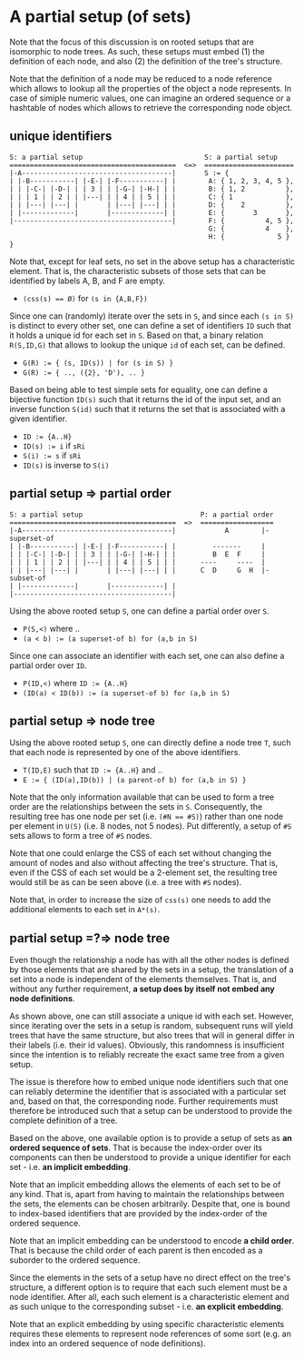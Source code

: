 
<!-- ======================================================================= -->
# A partial setup (of sets)

Note that the focus of this discussion is on rooted setups that are isomorphic
to node trees. As such, these setups must embed (1) the definition of each
node, and also (2) the definition of the tree's structure.

Note that the definition of a node may be reduced to a node reference which
allows to lookup all the properties of the object a node represents. In case
of simiple numeric values, one can imagine an ordered sequence or a hashtable
of nodes which allows to retrieve the corresponding node object.

<!-- ======================================================================= -->
## unique identifiers

```
S: a partial setup                              S: a partial setup
=========================================  <=>  ======================
|-A-------------------------------------|       S := {
| |-B-----------| |-E-| |-F-----------| |        A: { 1, 2, 3, 4, 5 },
| | |-C-| |-D-| | | 3 | | |-G-| |-H-| | |        B: { 1, 2          },
| | | 1 | | 2 | | |---| | | 4 | | 5 | | |        C: { 1             },
| | |---| |---| |       | |---| |---| | |        D: {    2          },
| |-------------|       |-------------| |        E: {       3       },
|---------------------------------------|        F: {          4, 5 },
                                                 G: {          4    },
                                                 H: {             5 } }
```

Note that, except for leaf sets, no set in the above setup has a characteristic
element. That is, the characteristic subsets of those sets that can be
identified by labels A, B, and F are empty.

* `(css(s) == Ø)` for `(s in {A,B,F})`

Since one can (randomly) iterate over the sets in `S`, and since each `(s in S)`
is distinct to every other set, one can define a set of identifiers `ID` such
that it holds a unique id for each set in `S`. Based on that, a binary relation
`R(S,ID,G)` that allows to lookup the unique `id` of each set, can be defined.

* `G(R) := { (s, ID(s)) | for (s in S) }`
* `G(R) := { .., ({2}, 'D'), .. }`

Based on being able to test simple sets for equality, one can define a bijective
function `ID(s)` such that it returns the id of the input set, and an inverse
function `S(id)` such that it returns the set that is associated with a given
identifier.

* `ID := {A..H}`
* `ID(s) := i` if `sRi`
* `S(i) := s` if `sRi`
* `ID(s)` is inverse to `S(i)`

<!-- ======================================================================= -->
## partial setup => partial order

```
S: a partial setup                             P: a partial order
=========================================  =>  ==================
|-A-------------------------------------|            A        |- superset-of
| |-B-----------| |-E-| |-F-----------| |         -------     |
| | |-C-| |-D-| | | 3 | | |-G-| |-H-| | |         B  E  F     |
| | | 1 | | 2 | | |---| | | 4 | | 5 | | |      ----     ----  |
| | |---| |---| |       | |---| |---| | |      C  D     G  H  |- subset-of
| |-------------|       |-------------| |
|---------------------------------------|
```

Using the above rooted setup `S`,
one can define a partial order over `S`.

* `P(S,<)` where ..
* `(a < b) := (a superset-of b) for (a,b in S)`

Since one can associate an identifier with each set,
one can also define a partial order over `ID`.

* `P(ID,<)` where `ID := {A..H}`
* `(ID(a) < ID(b)) := (a superset-of b) for (a,b in S)`

<!-- ======================================================================= -->
## partial setup => node tree

Using the above rooted setup `S`, one can directly define a node tree `T`, such
that each node is represented by one of the above identifiers.

* `T(ID,E)` such that `ID := {A..H}` and ..
* `E := { (ID(a),ID(b)) | (a parent-of b) for (a,b in S) }`

Note that the only information available that can be used to form a tree order
are the relationships between the sets in `S`. Consequently, the resulting tree
has one node per set (i.e. `(#N == #S)`) rather than one node per element in
`U(S)` (i.e. 8 nodes, not 5 nodes). Put differently, a setup of `#S` sets
allows to form a tree of `#S` nodes.

Note that one could enlarge the CSS of each set without changing the amount of
nodes and also without affecting the tree's structure. That is, even if the CSS
of each set would be a 2-element set, the resulting tree would still be as can
be seen above (i.e. a tree with `#S` nodes).

Note that, in order to increase the size of `css(s)` one needs to add the
additional elements to each set in `A*(s)`.

<!-- ======================================================================= -->
## partial setup =?=> node tree

Even though the relationship a node has with all the other nodes is defined by
those elements that are shared by the sets in a setup, the translation of a set
into a node is independent of the elements themselves. That is, and without any
further requirement, **a setup does by itself not embed any node definitions**.

As shown above, one can still associate a unique id with each set. However,
since iterating over the sets in a setup is random, subsequent runs will
yield trees that have the same structure, but also trees that will in general
differ in their labels (i.e. their id values). Obviously, this randomness is
insufficient since the intention is to reliably recreate the exact same tree
from a given setup.

The issue is therefore how to embed unique node identifiers such that one can
reliably determine the identifier that is associated with a particular set and,
based on that, the corresponding node. Further requirements must therefore be
introduced such that a setup can be understood to provide the complete
definition of a tree.

Based on the above, one available option is to provide a setup of sets as
**an ordered sequence of sets**. That is because the index-order over its
components can then be understood to provide a unique identifier for each
set - i.e. **an implicit embedding**.

Note that an implicit embedding allows the elements of each set to be of any
kind. That is, apart from having to maintain the relationships between the
sets, the elements can be chosen arbitrarily. Despite that, one is bound to
index-based identifiers that are provided by the index-order of the ordered
sequence.

Note that an implicit embedding can be understood to encode **a child order**.
That is because the child order of each parent is then encoded as a suborder
to the ordered sequence.

Since the elements in the sets of a setup have no direct effect on the tree's
structure, a different option is to require that each such element must be a
node identifier. After all, each such element is a characteristic element and
as such unique to the corresponding subset - i.e. **an explicit embedding**.

Note that an explicit embedding by using specific characteristic elements
requires these elements to represent node references of some sort (e.g. an
index into an ordered sequence of node definitions).
